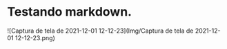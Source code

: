 # Testando markdown.



![Captura de tela de 2021-12-01 12-12-23](Img/Captura de tela de 2021-12-01 12-12-23.png)
